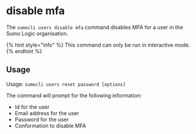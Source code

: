 # disable mfa

The `sumocli users disable mfa` command disables MFA for a user in the Sumo Logic organisation.

{% hint style="info" %}
This command can only be run in interactive mode.
{% endhint %}

## Usage

Usage: `sumocli users reset password [options]`

The command will prompt for the following information:
* Id for the user
* Email address for the user
* Password for the user
* Conformation to disable MFA